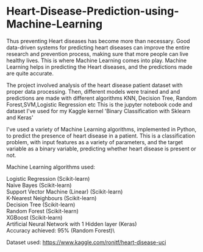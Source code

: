 # Heart-Disease-Prediction-using-Machine-Learning


Thus preventing Heart diseases has become more than necessary. Good data-driven systems for predicting heart diseases can improve the entire research and prevention process, making sure that more people can live healthy lives. This is where Machine Learning comes into play. Machine Learning helps in predicting the Heart diseases, and the predictions made are quite accurate.

The project involved analysis of the heart disease patient dataset with proper data processing. Then, different models were trained and and predictions are made with different algorithms KNN, Decision Tree, Random Forest,SVM,Logistic Regression etc This is the jupyter notebook code and dataset I've used for my Kaggle kernel 'Binary Classification with Sklearn and Keras'

I've used a variety of Machine Learning algorithms, implemented in Python, to predict the presence of heart disease in a patient. This is a classification problem, with input features as a variety of parameters, and the target variable as a binary variable, predicting whether heart disease is present or not.

Machine Learning algorithms used:

Logistic Regression (Scikit-learn)\
Naive Bayes (Scikit-learn)\
Support Vector Machine (Linear) (Scikit-learn)\
K-Nearest Neighbours (Scikit-learn)\
Decision Tree (Scikit-learn)\
Random Forest (Scikit-learn)\
XGBoost (Scikit-learn)\
Artificial Neural Network with 1 Hidden layer (Keras)\
Accuracy achieved: 95% (Random Forest)\

Dataset used: https://www.kaggle.com/ronitf/heart-disease-uci
